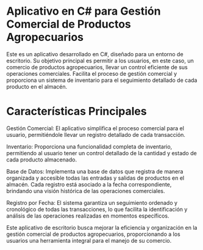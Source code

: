 # Aplicativo en C# para Gestión Comercial de Productos Agropecuarios
Este es un aplicativo desarrollado en C#, diseñado para un entorno de escritorio. Su objetivo principal es permitir a los usuarios, en este caso, un comercio de productos agropecuarios, llevar un control eficiente de sus operaciones comerciales. Facilita el proceso de gestión comercial y proporciona un sistema de inventario para el seguimiento detallado de cada producto en el almacén.
# Características Principales
Gestión Comercial:
El aplicativo simplifica el proceso comercial para el usuario, permitiéndole llevar un registro detallado de cada transacción.

Inventario:
Proporciona una funcionalidad completa de inventario, permitiendo al usuario tener un control detallado de la cantidad y estado de cada producto almacenado.

Base de Datos:
Implementa una base de datos que registra de manera organizada y accesible todas las entradas y salidas de productos en el almacén. Cada registro está asociado a la fecha correspondiente, brindando una visión histórica de las operaciones comerciales.

Registro por Fecha:
El sistema garantiza un seguimiento ordenado y cronológico de todas las transacciones, lo que facilita la identificación y análisis de las operaciones realizadas en momentos específicos.

Este aplicativo de escritorio busca mejorar la eficiencia y organización en la gestión comercial de productos agropecuarios, proporcionando a los usuarios una herramienta integral para el manejo de su comercio.
